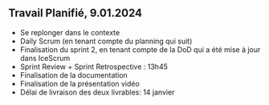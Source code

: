 ## Travail Planifié, 9.01.2024

- Se replonger dans le contexte
- Daily Scrum (en tenant compte du planning qui suit)
- Finalisation du sprint 2, en tenant compte de la DoD qui a été mise à jour dans IceScrum
- Sprint Review + Sprint Retrospective : 13h45
- Finalisation de la documentation
- Finalisation de la présentation vidéo
- Délai de livraison des deux livrables: 14 janvier